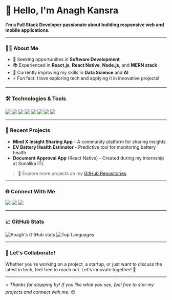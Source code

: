 # 👋 Hello, I'm Anagh Kansra

**I'm a Full Stack Developer passionate about building responsive web and mobile applications.**

---

### 👨‍💻 About Me

- 💼 Seeking opportunities in **Software Development**
- 📚 Experienced in **React.js**, **React Native**, **Node.js**, and **MERN stack**
- 🌱 Currently improving my skills in **Data Science** and **AI**
- ⚡ Fun fact: I love exploring tech and applying it in innovative projects!

---

### 🛠️ Technologies & Tools

<p align="left">
  <img src="https://img.shields.io/badge/-React-61DAFB?style=for-the-badge&logo=react&logoColor=black"/>
  <img src="https://img.shields.io/badge/-React_Native-61DAFB?style=for-the-badge&logo=react&logoColor=black"/>
  <img src="https://img.shields.io/badge/-Node.js-339933?style=for-the-badge&logo=node.js&logoColor=white"/>
  <img src="https://img.shields.io/badge/-Express.js-000000?style=for-the-badge&logo=express&logoColor=white"/>
  <img src="https://img.shields.io/badge/-MongoDB-47A248?style=for-the-badge&logo=mongodb&logoColor=white"/>
  <img src="https://img.shields.io/badge/-Git-F05032?style=for-the-badge&logo=git&logoColor=white"/>
  <img src="https://img.shields.io/badge/-GitHub-181717?style=for-the-badge&logo=github&logoColor=white"/>
  <img src="https://img.shields.io/badge/-JavaScript-F7DF1E?style=for-the-badge&logo=javascript&logoColor=black"/>
</p>

---

### 📌 Recent Projects

- **Mind X Insight Sharing App** - A community platform for sharing insights
- **EV Battery Health Estimator** - Predictive tool for monitoring battery health
- **Document Approval App** (React Native) - Created during my internship at Sonalika ITL

> 📂 Explore more projects on my [GitHub Repositories](https://github.com/Anagh-Kansra?tab=repositories).

---

### 🌐 Connect With Me

<p align="left">
  <a href="https://www.linkedin.com/in/anagh-kansra"><img src="https://img.shields.io/badge/-LinkedIn-0A66C2?style=for-the-badge&logo=linkedin&logoColor=white"/></a>
  <a href="mailto:yourname@example.com"><img src="https://img.shields.io/badge/-Email-D14836?style=for-the-badge&logo=gmail&logoColor=white"/></a>
  <a href="https://github.com/Anagh-Kansra"><img src="https://img.shields.io/badge/-GitHub-181717?style=for-the-badge&logo=github&logoColor=white"/></a>
</p>

---

### 📈 GitHub Stats

<p align="left">
  <img src="https://github-readme-stats.vercel.app/api?username=Anagh-Kansra&show_icons=true&theme=radical" alt="Anagh's GitHub stats"/>
  <img src="https://github-readme-stats.vercel.app/api/top-langs/?username=Anagh-Kansra&layout=compact&theme=radical" alt="Top Languages"/>
</p>

---

### 🎯 Let's Collaborate!

Whether you're working on a project, a startup, or just want to discuss the latest in tech, feel free to reach out. Let's innovate together! 🚀

---

⭐️ *Thanks for stopping by! If you like what you see, feel free to star my projects and connect with me.* 😊
